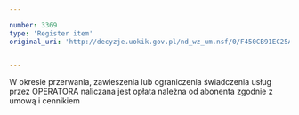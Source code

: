 ```yaml
---

number: 3369
type: 'Register item'
original_uri: 'http://decyzje.uokik.gov.pl/nd_wz_um.nsf/0/F450CB91EC25A95AC1257A330033A78D?OpenDocument'


---
```


W okresie przerwania, zawieszenia lub ograniczenia świadczenia usług przez OPERATORA naliczana jest opłata należna od abonenta zgodnie z umową i cennikiem
